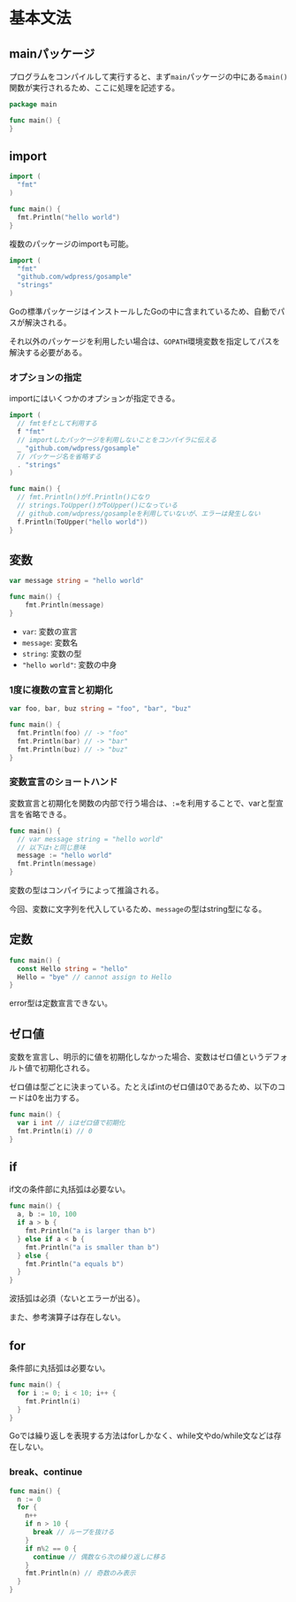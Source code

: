 # 基本文法

## mainパッケージ

プログラムをコンパイルして実行すると、まず`main`パッケージの中にある`main()`関数が実行されるため、ここに処理を記述する。

```go
package main

func main() {
}
```

## import

```go
import (
  "fmt"
)

func main() {
  fmt.Println("hello world")
}
```

複数のパッケージのimportも可能。

```go
import (
  "fmt"
  "github.com/wdpress/gosample"
  "strings"
)
```

Goの標準パッケージはインストールしたGoの中に含まれているため、自動でパスが解決される。

それ以外のパッケージを利用したい場合は、`GOPATH`環境変数を指定してパスを解決する必要がある。

### オプションの指定

importにはいくつかのオプションが指定できる。

```go
import (
  // fmtをfとして利用する
  f "fmt"
  // importしたパッケージを利用しないことをコンパイラに伝える
  _ "github.com/wdpress/gosample"
  // パッケージ名を省略する
  . "strings"
)

func main() {
  // fmt.Println()がf.Println()になり
  // strings.ToUpper()がToUpper()になっている
  // github.com/wdpress/gosampleを利用していないが、エラーは発生しない
  f.Println(ToUpper("hello world"))
}
```

## 変数

```go
var message string = "hello world"

func main() {
    fmt.Println(message)
}
```

- `var`: 変数の宣言
- `message`: 変数名
- `string`: 変数の型
- `"hello world"`: 変数の中身

### 1度に複数の宣言と初期化

```go
var foo, bar, buz string = "foo", "bar", "buz"

func main() {
  fmt.Println(foo) // -> "foo"
  fmt.Println(bar) // -> "bar"
  fmt.Println(buz) // -> "buz"
}
```

### 変数宣言のショートハンド

変数宣言と初期化を関数の内部で行う場合は、`:=`を利用することで、varと型宣言を省略できる。

```go
func main() {
  // var message string = "hello world"
  // 以下は↑と同じ意味
  message := "hello world"
  fmt.Println(message)
}
```

変数の型はコンパイラによって推論される。

今回、変数に文字列を代入しているため、`message`の型はstring型になる。

## 定数

```go
func main() {
  const Hello string = "hello"
  Hello = "bye" // cannot assign to Hello
}
```

error型は定数宣言できない。

## ゼロ値

変数を宣言し、明示的に値を初期化しなかった場合、変数はゼロ値というデフォルト値で初期化される。

ゼロ値は型ごとに決まっている。たとえばintのゼロ値は0であるため、以下のコードは0を出力する。

```go
func main() {
  var i int // iはゼロ値で初期化
  fmt.Println(i) // 0
}
```

## if

if文の条件部に丸括弧は必要ない。

```go
func main() {
  a, b := 10, 100
  if a > b {
    fmt.Println("a is larger than b")
  } else if a < b {
    fmt.Println("a is smaller than b")
  } else {
    fmt.Println("a equals b")
  }
}
```

波括弧は必須（ないとエラーが出る）。

また、参考演算子は存在しない。

## for

条件部に丸括弧は必要ない。

```go
func main() {
  for i := 0; i < 10; i++ {
    fmt.Println(i)
  }
}
```

Goでは繰り返しを表現する方法はforしかなく、while文やdo/while文などは存在しない。

### break、continue

```go
func main() {
  n := 0
  for {
    n++
    if n > 10 {
      break // ループを抜ける
    }
    if n%2 == 0 {
      continue // 偶数なら次の繰り返しに移る
    }
    fmt.Println(n) // 奇数のみ表示
  }
}
```